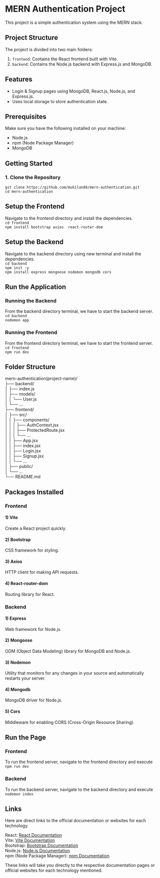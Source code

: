 # MERN Authentication Project

This project is a simple authentication system using the MERN stack.

## Project Structure

The project is divided into two main folders:

1. `frontend`: Contains the React frontend built with Vite.
2. `backend`: Contains the Node.js backend with Express.js and MongoDB.

## Features

- Login & Signup pages using MongoDB, React.js, Node.js, and Express.js.
- Uses local storage to store authentication state.

## Prerequisites

Make sure you have the following installed on your machine:

- Node.js
- npm (Node Package Manager)
- MongoDB

## Getting Started

### 1. Clone the Repository

`git clone https://github.com/mukilan88/mern-authentication.git` <br />
`cd mern-authentication`

## Setup the Frontend

Navigate to the frontend directory and install the dependencies. <br />
`cd frontend` <br />
`npm install bootstrap axios  react-router-dom`

## Setup the Backend

Navigate to the backend directory using new terminal and install the dependencies. <br />
`cd backend` <br />
`npm init -y` <br />
`npm install express mongoose nodemon mongodb cors`

## Run the Application

### Running the Backend

From the backend directory terminal, we have to start the backend server. <br />
`cd backend` <br />
`nodemon app`

### Running the Frontend

From the frontend directory terminal, we have to start the frontend server. <br />
`cd frontend` <br />
`npm run dev`

## Folder Structure

mern-authentication(project-name)/ <br />
├── backend/<br />
│ ├── index.js<br />
│ ├── models/<br />
│ │ └── User.js<br />
│ └── ...<br />
├── frontend/<br />
│ ├── src/<br />
│ │ ├── components/<br />
│ │ │ ├── AuthContext.jsx<br />
│ │ │ ├── ProtectedRoute.jsx<br />
│ │ │ └── ...<br />
│ │ ├── App.jsx<br />
│ │ ├── index.jsx<br />
│ │ ├── Login.jsx<br />
│ │ ├── Signup.jsx<br />
│ │ └── ...<br />
│ ├── public/<br />
│ └── ...<br />
└── README.md<br />

## Packages Installed

### Frontend

<h4> 1) Vite </h4>Create a React project quickly. 
<h4> 2) Bootstrap </h4>CSS framework for styling.
<h4> 3) Axios </h4>HTTP client for making API requests.
<h4> 4) React-router-dom </h4>Routing library for React.

### Backend

<h4> 1) Express </h4>Web framework for Node.js.
<h4> 2) Mongoose</h4>ODM (Object Data Modeling) library for MongoDB and Node.js. 
<h4> 3) Nodemon</h4>Utility that monitors for any changes in your source and automatically restarts your server. 
<h4> 4) Mongodb</h4>MongoDB driver for Node.js.
<h4> 5) Cors</h4>Middleware for enabling CORS (Cross-Origin Resource Sharing).

## Run the Page

### Frontend

To run the frontend server, navigate to the frontend directory and execute <br />
`npm run dev`

### Backend

To run the backend server, navigate to the backend directory and execute<br />
`nodemon index`

## Links

Here are direct links to the official documentation or websites for each technology.

React: [React Documentation](https://react.dev/reference/react)<br />
Vite: [Vite Documentation](https://vitejs.dev/guide/why)<br />
Bootstrap: [Bootstrap Documentation](https://getbootstrap.com/docs/5.3/getting-started/introduction/)<br />
Node.js: [Node.js Documentation](https://nodejs.org/docs/latest/api/)<br />
npm (Node Package Manager): [npm Documentation](https://docs.npmjs.com/)

These links will take you directly to the respective documentation pages or official websites for each technology mentioned.
